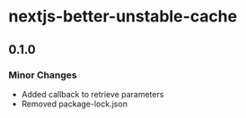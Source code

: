 # nextjs-better-unstable-cache

## 0.1.0

### Minor Changes

- Added callback to retrieve parameters
- Removed package-lock.json
